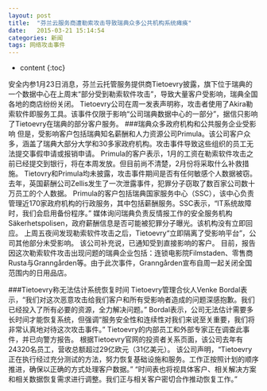 ```yaml
---
layout: post
title:  "芬兰云服务商遭勒索攻击导致瑞典众多公共机构系统瘫痪"
date:   2015-03-21 15:14:54
categories: 新闻
tags: 网络攻击事件
---
```

* content
{:toc}

安全内参1月23日消息，芬兰云托管服务提供商Tietoevry披露，旗下位于瑞典的一个数据中心在上周末“部分受到勒索软件攻击”，导致大量客户受影响，瑞典全国各地的商店纷纷关闭。
Tietoevry公司在周一发表声明称，攻击者使用了Akira勒索软件即服务工具。该事件仅限于影响“公司瑞典数据中心的一部分”，据信只影响了Tietoevry在瑞典的部分客户服务。
###瑞典众多政府机构和公共服务企业受影响
但是，受影响客户包括瑞典知名薪酬和人力资源公司Primula。该公司客户众多，涵盖了瑞典大部分大学和30多家政府机构。攻击事件导致这些组织的员工无法提交事假申请或报销申请。
Primula的客户表示，1月的工资在勒索软件攻击之前已经提交到银行，将在本周发放。但目前尚不清楚，2月份将采取什么补救措施。
Tietovry和Primula均未披露，攻击事件期间是否有任何敏感个人数据被窃。去年，英国薪酬公司Zellis发生了一次泄露事件，犯罪分子窃取了数百家公司数十万员工的个人数据。
Primula的客户包括瑞典国家服务中心（SSC），该中心负责管理近170家政府机构的行政服务，其中包括薪酬服务。SSC表示，“IT系统故障时，我们会启用备份程序。”
媒体询问瑞典负责反情报工作的安全服务机构Säkerhetspolisen，政府薪酬信息是否可能被犯罪分子曝光。该机构没有立即回应。
上周五夜间发现勒索软件攻击之后，Tietoevry“立即隔离了受影响平台”，公司其他部分未受影响。
该公司补充说，已通知受到直接影响的客户。
目前，报告因这次勒索软件攻击出现问题的瑞典企业包括：连锁电影院Filmstaden、零售商Rusta与Granngården等。由于此次事件，Granngården宣布自周一起关闭全国范围内的日用品店。

###Tietoevry称无法估计系统恢复时间
Tietoevry管理合伙人Venke Bordal表示，“我们对这次恶意攻击给我们客户和所有受影响者造成的问题深感抱歉。我们已经投入了所有必要的资源，全力解决问题。”
Bordal表示，公司无法估计需要多长时间才能恢复系统，但强调“服务安全性和连续性对我们来说至关重要，我们将非常认真地对待这次攻击事件。”
Tietoevry的内部员工和外部专家正在调查此事件，并已向警方报告。
根据Tietoevry官网的投资者关系页面，该公司去年有24320名员工，营收总额超过29亿欧元（31亿美元）。
该公司声明，“Tietoevry正在执行经过充分测试的方法，努力恢复基础设施和服务。工作正按照计划的顺序推进，确保以正确的方式处理客户数据。”
“时间表也将视具体客户、相关解决方案和相关数据恢复需求进行调整。我们正与相关客户密切合作推动恢复工作。”
